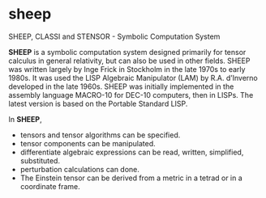 # sheep
SHEEP, CLASSI and STENSOR - Symbolic Computation System

**SHEEP** is a symbolic computation system designed primarily for tensor calculus in general relativity, but can also be used in other fields. SHEEP was written largely by Inge Frick in Stockholm in the late 1970s to early 1980s. It was used the LISP Algebraic Manipulator (LAM) by R.A. d’Inverno developed in the late 1960s. SHEEP was initially implemented in the assembly language MACRO-10 for DEC-10 computers, then in LISPs. The latest version is based on the Portable Standard LISP.

In **SHEEP**,
* tensors and tensor algorithms can be specified.
* tensor components can be manipulated.
* differentiate algebraic expressions can be read, written, simplified, substituted.
* perturbation calculations can done. 
* The Einstein tensor can be derived from a metric in a tetrad or in a coordinate frame.

